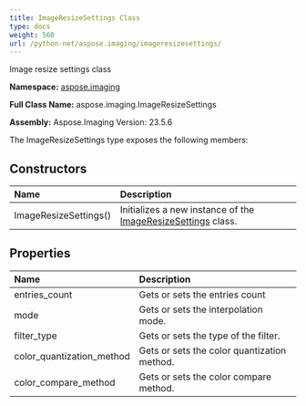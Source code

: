 ```yaml
---
title: ImageResizeSettings Class
type: docs
weight: 560
url: /python-net/aspose.imaging/imageresizesettings/
---
```


Image resize settings class

**Namespace:** [aspose.imaging](/imaging/python-net/aspose.imaging/)

**Full Class Name:** aspose.imaging.ImageResizeSettings

**Assembly:**  Aspose.Imaging Version: 23.5.6

The ImageResizeSettings type exposes the following members:
## **Constructors**
|**Name**|**Description**|
| :- | :- |
|ImageResizeSettings()|Initializes a new instance of the [ImageResizeSettings](/imaging/python-net/aspose.imaging/imageresizesettings/) class.|
## **Properties**
|**Name**|**Description**|
| :- | :- |
|entries_count|Gets or sets the entries count|
|mode|Gets or sets the interpolation mode.|
|filter_type|Gets or sets the type of the filter.|
|color_quantization_method|Gets or sets the color quantization method.|
|color_compare_method|Gets or sets the color compare method.|
